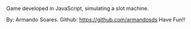 Game developed in JavaScript, simulating a slot machine.

By: Armando Soares.
Github: https://github.com/armandosds
Have Fun!!
